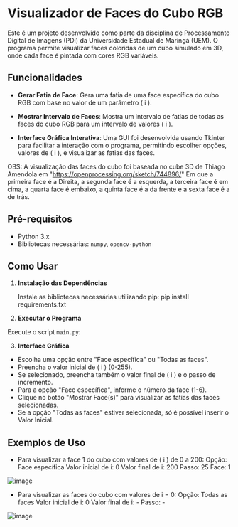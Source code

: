 # Visualizador de Faces do Cubo RGB

Este é um projeto desenvolvido como parte da disciplina de Processamento Digital de Imagens (PDI) da Universidade Estadual de Maringá (UEM). O programa permite visualizar faces coloridas de um cubo simulado em 3D, onde cada face é pintada com cores RGB variáveis.

## Funcionalidades

- **Gerar Fatia de Face**: Gera uma fatia de uma face específica do cubo RGB com base no valor de um parâmetro \( i \).
  
- **Mostrar Intervalo de Faces**: Mostra um intervalo de fatias de todas as faces do cubo RGB para um intervalo de valores \( i \).

- **Interface Gráfica Interativa**: Uma GUI foi desenvolvida usando Tkinter para facilitar a interação com o programa, permitindo escolher opções, valores de \( i \), e visualizar as fatias das faces.

OBS: A visualização das faces do cubo foi baseada no cube 3D de Thiago Amendola em "https://openprocessing.org/sketch/744896/" 
Em que a primeira face é a Direita, a segunda face é a esquerda, a terceira face é em cima, a quarta face é embaixo, a quinta face é a da frente e a sexta face é a de trás.

## Pré-requisitos

- Python 3.x
- Bibliotecas necessárias: `numpy`, `opencv-python`

## Como Usar

1. **Instalação das Dependências**

   Instale as bibliotecas necessárias utilizando pip: pip install requirements.txt

2. **Executar o Programa**

Execute o script `main.py`:

3. **Interface Gráfica**

- Escolha uma opção entre "Face específica" ou "Todas as faces".
- Preencha o valor inicial de \( i \) (0-255).
- Se selecionado, preencha também o valor final de \( i \) e o passo de incremento.
- Para a opção "Face específica", informe o número da face (1-6).
- Clique no botão "Mostrar Face(s)" para visualizar as fatias das faces selecionadas.
- Se a opção "Todas as faces" estiver selecionada, só é possível inserir o Valor Inicial.

## Exemplos de Uso

- Para visualizar a face 1 do cubo com valores de \( i \) de 0 a 200:
Opção: Face específica
Valor inicial de i: 0
Valor final de i: 200
Passo: 25
Face: 1

![image](https://github.com/davitoyokawa/cubo_rgb/assets/109833260/7469a0a1-0eaf-4c89-961f-356dbd77844e)

- Para visualizar as faces do cubo com valores de i = 0:
Opção: Todas as faces
Valor inicial de i: 0
Valor final de i: -
Passo: -

![image](https://github.com/davitoyokawa/cubo_rgb/assets/109833260/e74034d7-9b07-4eef-94aa-512aba23d47c)



